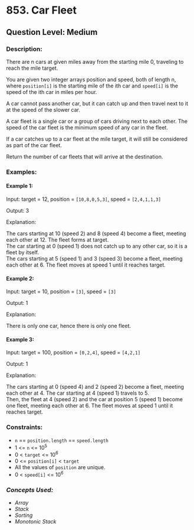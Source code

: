 # 853. Car Fleet
## Question Level: Medium
### Description:
There are n cars at given miles away from the starting mile 0, traveling to reach the mile target.

You are given two integer arrays position and speed, both of length n, where `position[i]` is the starting mile of the ith car and `speed[i]` is the speed of the ith car in miles per hour.

A car cannot pass another car, but it can catch up and then travel next to it at the speed of the slower car.

A car fleet is a single car or a group of cars driving next to each other. The speed of the car fleet is the minimum speed of any car in the fleet.

If a car catches up to a car fleet at the mile target, it will still be considered as part of the car fleet.

Return the number of car fleets that will arrive at the destination.

### Examples:
#### Example 1:

Input: target = 12, position = `[10,8,0,5,3]`, speed = `[2,4,1,1,3]`

Output: 3

Explanation:

The cars starting at 10 (speed 2) and 8 (speed 4) become a fleet, meeting each other at 12. The fleet forms at target.  
The car starting at 0 (speed 1) does not catch up to any other car, so it is a fleet by itself.  
The cars starting at 5 (speed 1) and 3 (speed 3) become a fleet, meeting each other at 6. The fleet moves at speed 1 until it reaches target.
#### Example 2:

Input: target = 10, position = `[3]`, speed = `[3]`

Output: 1

Explanation:

There is only one car, hence there is only one fleet.
#### Example 3:

Input: target = 100, position = `[0,2,4]`, speed = `[4,2,1]`

Output: 1

Explanation:

The cars starting at 0 (speed 4) and 2 (speed 2) become a fleet, meeting each other at 4. The car starting at 4 (speed 1) travels to 5.  
Then, the fleet at 4 (speed 2) and the car at position 5 (speed 1) become one fleet, meeting each other at 6. The fleet moves at speed 1 until it reaches target.

### Constraints:

- `n` == `position.length` == `speed.length`
- 1 <= `n` <= 10<sup>5</sup>
- 0 < `target` <= 10<sup>6</sup>
- 0 <= `position[i]` < `target`
- All the values of `position` are unique.
- 0 < `speed[i]` <= 10<sup>6</sup>

### <i>Concepts Used:
- Array
- Stack
- Sorting
- Monotonic Stack</i>